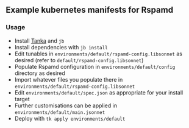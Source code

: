 ## Example kubernetes manifests for Rspamd

### Usage

* Install [Tanka](https://tanka.dev/install) and `jb`
* Install dependencies with `jb install`
* Edit tunables in `environments/default/rspamd-config.libsonnet` as desired (refer to `default/rspamd-config.libsonnet`)
* Populate Rspamd configuration in `environments/default/config` directory as desired
* Import whatever files you populate there in `environments/default/rspamd-config.libsonnet`
* Edit `environments/default/spec.json` as appropriate for your install target
* Further customisations can be applied in `environments/default/main.jsonnet`
* Deploy with `tk apply environments/default`
